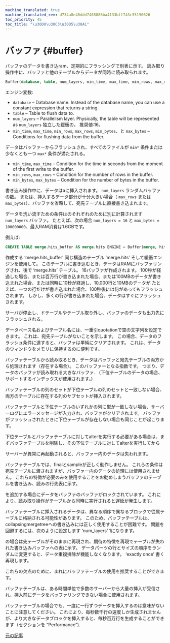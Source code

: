 ```yaml
---
machine_translated: true
machine_translated_rev: d734a8e46ddd7465886ba4133bff743c55190626
toc_priority: 45
toc_title: "\u30D0\u30C3\u30D5\u30A1"
---
```


# バッファ {#buffer}

バッファのデータを書き込ram、定期的にフラッシングで別表に示す。 読み取り操作中に、バッファと他のテーブルからデータが同時に読み取られます。

``` sql
Buffer(database, table, num_layers, min_time, max_time, min_rows, max_rows, min_bytes, max_bytes)
```

エンジン変数:

-   `database` – Database name. Instead of the database name, you can use a constant expression that returns a string.
-   `table` – Table to flush data to.
-   `num_layers` – Parallelism layer. Physically, the table will be represented as `num_layers` 独立した緩衝の。 推奨値:16。
-   `min_time`, `max_time`, `min_rows`, `max_rows`, `min_bytes`、と `max_bytes` – Conditions for flushing data from the buffer.

データはバッファーからフラッシュされ、すべてのファイルが `min*` 条件または少なくとも一つ `max*` 条件が満たされる。

-   `min_time`, `max_time` – Condition for the time in seconds from the moment of the first write to the buffer.
-   `min_rows`, `max_rows` – Condition for the number of rows in the buffer.
-   `min_bytes`, `max_bytes` – Condition for the number of bytes in the buffer.

書き込み操作中に、データはaに挿入されます。 `num_layers` ランダムバッファの数。 または、挿入するデータ部分が十分大きい場合（ `max_rows` または `max_bytes`）、バッファを省略して、宛先テーブルに直接書き込まれます。

データを洗い流すための条件はのそれぞれのために別に計算されます `num_layers` バッファ。 たとえば、次の場合 `num_layers = 16` と `max_bytes = 100000000`、最大RAM消費は1.6GBです。

例えば:

``` sql
CREATE TABLE merge.hits_buffer AS merge.hits ENGINE = Buffer(merge, hits, 16, 10, 100, 10000, 1000000, 10000000, 100000000)
```

作成する ‘merge.hits\_buffer’ 同じ構造のテーブル ‘merge.hits’ そして緩衝エンジンを使用して。 このテーブルに書き込むとき、データはRAMにバッファリングされ、後で ‘merge.hits’ テーブル。 16バッファが作成されます。 100秒が経過した場合、または百万行が書き込まれた場合、または100MBのデータが書き込まれた場合、または同時に10秒が経過し、10,000行と10MBのデータが たとえば、一つの行だけが書き込まれた場合、100秒後には何があってもフラッシュされます。 しかし、多くの行が書き込まれた場合、データはすぐにフラッシュされます。

サーバが停止し、ドテーブルやテーブル取り外し、バッファのデータも出力先にフラッシュされる。

データベース名およびテーブル名には、一重引quotationで空の文字列を設定できます。 これは、宛先テーブルがないことを示します。 この場合、データのフラッシュ条件に達すると、バッファは単純にクリアされます。 これは、データのウィンドウをメモリに保持するのに便利です。

バッファテーブルから読み取るとき、データはバッファと宛先テーブルの両方から処理されます（存在する場合）。
このバッファーとなる指数です。 つまり、データのバッファが読み取れる大きなバッファ. （下位テーブルのデータの場合、サポートするインデックスが使用されます。)

バッファテーブルの列のセットが下位テーブルの列のセットと一致しない場合、両方のテーブルに存在する列のサブセットが挿入されます。

バッファテーブルと下位テーブルのいずれかの列に型が一致しない場合、サーバーログにエラーメッセージが入力され、バッファがクリアされます。
バッファがフラッシュされたときに下位テーブルが存在しない場合も同じことが起こります。

下位テーブルとバッファテーブルに対してalterを実行する必要がある場合は、まずバッファテーブルを削除し、その下位テーブルに対してalterを実行してから

サーバーが異常に再起動されると、バッファー内のデータは失われます。

バッファテーブルでは、finalとsampleが正しく動作しません。 これらの条件は宛先テーブルに渡されますが、バッファー内のデータの処理には使用されません。 これらの特徴が必要のみを使用することをお勧めしまうバッファのテーブルを書き込み、読みの行先表に示す。

を追加する場合にデータをバッファのバッファがロックされています。 これにより、読み取り操作がテーブルから同時に実行されると遅延が発生します。

バッファテーブルに挿入されるデータは、異なる順序で異なるブロックで従属テーブルに格納される可能性があります。 このため、バッファテーブルは、collapsingmergetreeへの書き込みには正しく使用することが困難です。 問題を回避するには、次のように設定します ‘num\_layers’ 1になります。

の場合は先テーブルがそのままに再現され、期待の特徴を再現でテーブルが失われた書き込みバッファへの表に示す。 データパーツの行とサイズの順序をランダムに変更すると、データ重複排除が機能しなくなります。 ‘exactly once’ 書く再現します。

これらの欠点のために、まれにバッファテーブルの使用を推奨することができます。

バッファテーブルは、ある時間単位で多数のサーバーから大量の挿入が受信され、挿入前にデータをバッファリングできない場合に使用されます。

バッファテーブルの場合でも、一度に一行ずつデータを挿入するのは意味がないことに注意してください。 これにより、毎秒数千行の速度しか生成されませんが、より大きなデータブロックを挿入すると、毎秒百万行を生成することができます（セクションを “Performance”).

[元の記事](https://clickhouse.tech/docs/en/operations/table_engines/buffer/) <!--hide-->
